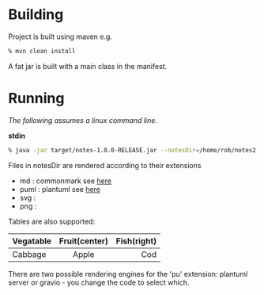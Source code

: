 # Building
Project is built using maven e.g.
```bash
% mvn clean install
```
A fat jar is built with a main class in the manifest.

# Running
*The following assumes a linux command line.*

**stdin**
```bash
% java -jar target/notes-1.0.0-RELEASE.jar --notesDir=/home/rob/notes2 --cacheDir=/home/rob/notes2/cache
```
Files in notesDir are rendered according to their extensions
* md : commonmark see [here](http://commonmark.org/)
* puml : plantuml see [here](http://plantuml.com/)
* svg : 
* png : 

Tables are also supported:

Vegatable | Fruit(center) | Fish(right)
----------|:-------------:|------------:
Cabbage   | Apple         | Cod

There are two possible rendering engines for the 'pu' extension: plantuml server or gravio - you change the code to select which.
